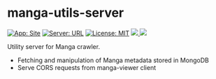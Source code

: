 # manga-utils-server
[![App: Site](https://img.shields.io/badge/App-Site-orange)](https://shambu09.github.io/manga-viewer/)
[![Server: URL](https://img.shields.io/badge/Server-URL-yellow)](https://manga-utils-server.herokuapp.com/)
[![License: MIT](https://img.shields.io/badge/License-MIT-green.svg)](https://opensource.org/licenses/MIT)
<a href="https://github.com/shambu09/manga-viewer">
<img src ="https://img.shields.io/badge/Viewer-manga--viewer-blue">
</a>
<a href="https://github.com/shambu09/manga-crawler">
<img src ="https://img.shields.io/badge/Crawler-manga--crawler-blue">
</a>

Utility server for Manga crawler.

- Fetching and manipulation of Manga metadata stored in MongoDB
- Serve CORS requests from manga-viewer client
